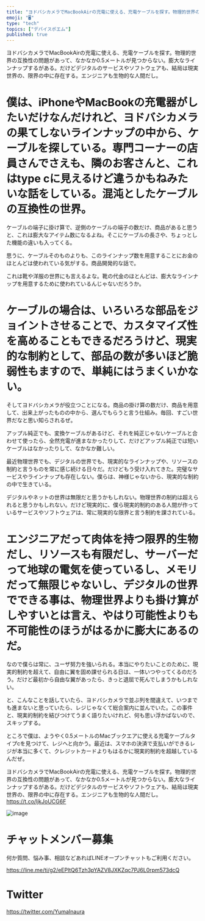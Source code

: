 ```yaml
---
title: "ヨドバシカメラでMacBookAirの充電に使える、充電ケーブルを探す。物理的世界の互換性の問題があって、なかなか0.5メートルが見つからな"
emoji: "🖥"
type: "tech"
topics: ["デバイスポエム"]
published: true
---
```


ヨドバシカメラでMacBookAirの充電に使える、充電ケーブルを探す。物理的世界の互換性の問題があって、なかなか0.5メートルが見つからない。膨大なラインナップするがある。だけどデジタルのサービスやソフトウェアも、結局は現実世界の、限界の中に存在する。エンジニアも生物的な人間だし。

# 僕は、iPhoneやMacBookの充電器がしたいだけなんだけれど、ヨドバシカメラの果てしないラインナップの中から、ケーブルを探している。専門コーナーの店員さんでさえも、隣のお客さんと、これはtype cに見えるけど違うかもねみたいな話をしている。混沌としたケーブルの互換性の世界。 

ケーブルの端子に掛け算で、逆側のケーブルの端子の数だけ、商品があると思うと、これは膨大なアイテム数になるよね。そこにケーブルの長さや、ちょっとした機能の違いも入ってくる。

思うに、ケーブルそのものよりも、このラインナップ数を用意することにお金のほとんどは使われている気がする。商品開発的な話で。

これは靴や洋服の世界にも言えるよな。靴の代金のほとんどは、膨大なラインナップを用意するために使われているんじゃないだろうか。

# ケーブルの場合は、いろいろな部品をジョイントさせることで、カスタマイズ性を高めることもできるだろうけど、現実的な制約として、部品の数が多いほど脆弱性もますので、単純にはうまくいかない。

そしてヨドバシカメラが役立つことになる。商品の掛け算の数だけ、商品を用意して、出来上がったものの中から、選んでもらうと言う仕組み。毎回、すごい世界だなと思い知らされるぜ。

アップル純正でも、変換ケーブルがあるけど、それを純正じゃないケーブルと合わせて使ったら、全然充電が進まなかったりして、だけどアップル純正では短いケーブルはなかったりして、なかなか難しい。

最近物理世界でも、デジタルの世界でも、現実的なラインナップや、リソースの制約と言うものを常に感じ続ける日々だ。だけどもう受け入れてきた。完璧なサービスやラインナップも存在しない。僕らは、神様じゃないから、現実的な制約の中で生きている。

デジタルやネットの世界は無限だと思うかもしれない。物理世界の制約は超えられると思うかもしれない。だけど現実的に、僕ら現実的制約のある人間が作っているサービスやソフトウェアは、常に現実的な限界と言う制約を課されている。

# エンジニアだって肉体を持つ限界的生物だし、リソースも有限だし、サーバーだって地球の電気を使っているし、メモリだって無限じゃないし、デジタルの世界でできる事は、物理世界よりも掛け算がしやすいとは言え、やはり可能性よりも不可能性のほうがはるかに膨大にあるのだ。

なので僕らは常に、ユーザ努力を強いられる。本当にやりたいことのために、現実的制約を超えて、自由に翼を固め課せられる日は、一体いつやってくるのだろう。だけど最初から自由な翼があったら、きっと退屈で死んでしまうかもしれない。

と、こんなことを話していたら、ヨドバシカメラで並ぶ列を間違えて、いつまでも進まないと思っていたら、レジじゃなくて総合案内に並んでいた。この事件と、現実的制約を結びつけてうまく語りたいけれど、何も思い浮かばないので、スキップする。

ところで僕は、ようやく0.5メートルのMacブックエアに使える充電ケーブルタイプcを見つけて、レジへと向かう。最近は、スマホの決済で支払いができるレジが本当に多くて、クレジットカードよりもはるかに現実的制約を超越しているんだぜ。

ヨドバシカメラでMacBookAirの充電に使える、充電ケーブルを探す。物理的世界の互換性の問題があって、なかなか0.5メートルが見つからない。膨大なラインナップするがある。だけどデジタルのサービスやソフトウェアも、結局は現実世界の、限界の中に存在する。エンジニアも生物的な人間だし。 https://t.co/ljkJoUCG6F

![image](https://user-images.githubusercontent.com/13635059/51802417-4a12f400-228d-11e9-8b0a-86a13f904f80.png)








<!-- Update From Qiita API -->

# チャットメンバー募集


何か質問、悩み事、相談などあればLINEオープンチャットもご利用ください。

https://line.me/ti/g2/eEPltQ6Tzh3pYAZV8JXKZqc7PJ6L0rpm573dcQ





# Twitter


https://twitter.com/YumaInaura


<!-- Update From Qiita API -->


